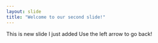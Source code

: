 ```yaml
---
layout: slide
title: "Welcome to our second slide!"
---
```

This is new slide I just added
Use the left arrow to go back!

